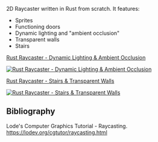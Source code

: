 2D Raycaster written in Rust from scratch. It features:
- Sprites
- Functioning doors
- Dynamic lighting and "ambient occlusion"
- Transparent walls
- Stairs

[Rust Raycaster - Dynamic Lighting & Ambient Occlusion](http://www.youtube.com/watch?v=Eb9C6_43K1Y)

[![Rust Raycaster - Dynamic Lighting & Ambient Occlusion](http://img.youtube.com/vi/Eb9C6_43K1Y/0.jpg)](http://www.youtube.com/watch?v=Eb9C6_43K1Y "Rust Raycaster - Dynamic Lighting & Ambient Occlusion")


[Rust Raycaster - Stairs & Transparent Walls](http://www.youtube.com/watch?v=JgfACGvWiM4)

[![Rust Raycaster - Stairs & Transparent Walls](http://img.youtube.com/vi/JgfACGvWiM4/0.jpg)](http://www.youtube.com/watch?v=JgfACGvWiM4 "Rust Raycaster - Stairs & Transparent Walls")

## Bibliography

Lode's Computer Graphics Tutorial - Raycasting. https://lodev.org/cgtutor/raycasting.html
